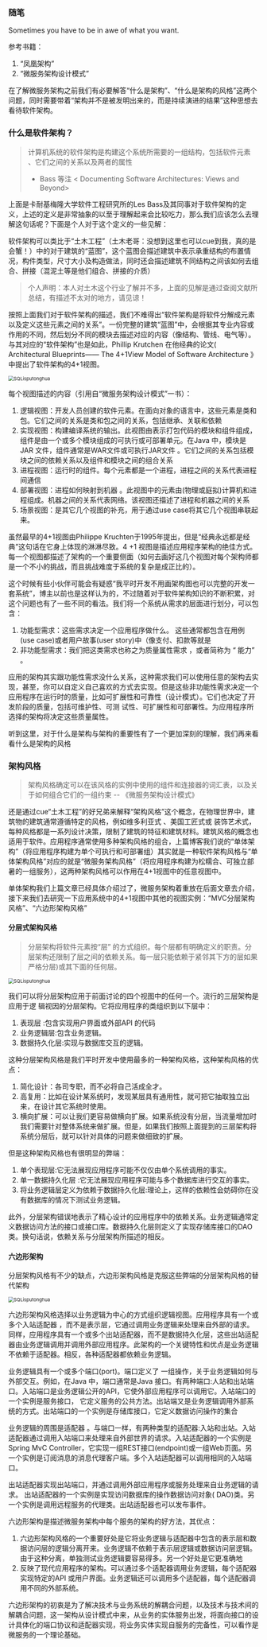 ### 随笔
Sometimes you have to be in awe of what you want.

参考书籍：
1. “凤凰架构”
2. “微服务架构设计模式”

在了解微服务架构之前我们有必要解答“什么是架构”、“什么是架构的风格”这两个问题，同时需要带着“架构并不是被发明出来的，而是持续演进的结果”这种思想去看待软件架构。

### 什么是软件架构？
> 计算机系统的软件架构是构建这个系统所需要的一组结构，包括软件元素 、它们之间的关系以及两者的属性
>  - Bass 等注 < Documenting Software Architectures: Views and Beyond>

上面是卡耐基梅隆大学软件工程研究所的Les Bass及其同事对于软件架构的定义，上述的定义是非常抽象的以至于理解起来会比较吃力，那么我们应该怎么去理解这句话呢？下面是个人对于这个定义的一些见解：

软件架构可以类比于“土木工程”（土木老哥：没想到这里也可以cue到我，真的是会蟹！）中的对于建筑的“蓝图”，这个蓝图会描述建筑中表示承重结构的布置情况，构件类型，尺寸大小及构造做法，同时还会描述建筑不同结构之间该如何去组合、拼接（混泥土等是他们组合、拼接的介质）

> 个人声明：本人对土木这个行业了解并不多，上面的见解是通过查阅文献所总结，有描述不太对的地方，请见谅！


按照上面我们对于软件架构的描述，我们不难得出“软件架构是将软件分解成元素以及定义这些元素之间的关系”。一份完整的建筑“蓝图”中，会根据其专业内容或作用的不同，然后划分不同的模块去描述对应的内容（像结构、管线、电气等）。与其对应的“软件架构”也是如此，Phillip Krutchen 在他经典的论文( Architectural Blueprints—— The 4+1View Model of Software Architecture 》中提出了软件架构的4+1视图。

<img src="../images/chapter4/img.png" alt="SQLisputonghua" style="zoom:67%;" />

每个视图描述的内容（引用自“微服务架构设计模式”一书）：

 1. 逻辑视图：开发人员创建的软件元素。在面向对象的语言中，这些元素是类和包。它们之间的关系是类和包之间的关系，包括继承、关联和依赖
 2. 实现视图：构建编译系统的输出。此视图由表示打包代码的模块和组件组成，组件是由一个或多个模块组成的可执行或可部署单元。在Java 中，模块是JAR 文件，组件通常是WAR文件或可执行JAR文件 。它们之间的关系包括模块之间的依赖关系以及组件和模块之间的组合关系
 3.  进程视图：运行时的组件。每个元素都是一个进程，进程之间的关系代表进程间通信
 4.  部署视图：进程如何映射到机器 。此视图中的元素由(物理或庭拟)计算机和进程组成。机器之间的关系代表网络。该视图还描述了进程和机器之间的关系
 5. 场景视图：是其它几个视图的补充，用于通过use case将其它几个视图串联起来。

虽然最早的4+1视图由Philippe Kruchten于1995年提出，但是“经典永远都是经典”这句话在它身上体现的淋淋尽致。4 +1 视图是描述应用程序架构的绝佳方式。每一个视图都描述了架构的一个重要侧面（如何去画好这几个视图对每个架构师都是一个不小的挑战，而且挑战难度于系统的复杂是成正比的）。 

这个时候有些小伙伴可能会有疑惑“我平时开发不用画架构图也可以完整的开发一套系统”，博主以前也是这样认为的，不过随着对于软件架构知识的不断积累，对这个问题也有了一些不同的看法。我们将一个系统从需求的层面进行划分，可以包含：

 1. 功能型需求：这些需求决定一个应用程序做什么。 这些通常都包含在用例(use case)或者用户故事(user story)中（像支付、扣款等就是
 2. 非功能型需求：我们把这类需求也称之为质量属性需求 ，或者简称为 “ 能力” 。 

应用的架构其实跟功能性需求没什么关系，这种需求我们可以使用任意的架构去实现，甚至，你可以自定义自己喜欢的方式去实现。但是这些非功能性需求决定一个应用程序在运行时的质量，比如可扩展性和可靠性（设计模式）。它们也决定了开发阶段的质量，包括可维护性、可测 试性、可扩展性和可部署性。为应用程序所选择的架构将决定这些质量属性。

听到这里，对于什么是架构与架构的重要性有了一个更加深刻的理解，我们再来看看什么是架构的风格

### 架构风格

> 架构风格确定可以在该风格的实例中使用的组件和连接器的词汇表，以及关于如何组合它们的一组约束 -- 《微服务架构设计模式》

还是通过cue“土木工程”的好兄弟来解释“架构风格”这个概念，在物理世界中，建筑物的建筑通常遵循特定的风格，例如维多利亚式 、美国工匠式或 装饰艺术式，每种风格都是一系列设计决策，限制了建筑的特征和建筑材料。建筑风格的概念也适用于软件。应用程序通常使用多种架构风格的组合，上篇博客我们说的“单体架构”（将应用程序构建为单个可执行和可部署组）其实就是一种软件架构风格与“单体架构风格”对应的就是“微服务架构风格”（将应用程序构建为松糯合、可独立部暑的一组服务），这两种架构风格可以作用在4+1视图中的任意视图中。

单体架构我们上篇文章已经具体介绍过了，微服务架构着重放在后面文章去介绍，接下来我们去研究一下应用系统中的4+1视图中其他的视图实例：“MVC分层架构风格”、“六边形架构风格”

#### 分层式架构风格

> 分层架构将软件元素按“层” 的方式组织。每个层都有明确定义的职责。分层架构还限制了层之间的依赖关系。每一层只能依赖于紧邻其下方的层如果严格分层)或其下面的任何层。

<img src="../images/chapter4/img_1.png" alt="SQLisputonghua" style="zoom:67%;" />

我们可以将分层架构应用于前面讨论的四个视图中的任何一个。流行的三层架构是应用于逻 辑视因的分层架构。它将应用程序的类组织到以下层中：

 1. 表现层 :包含实现用户界面或外部API 的代码
 2. 业务逻辑层:包含业务逻辑。
 3. 数据持久化层:实现与数据库交互的逻辑。

这种分层架构风格是我们平时开发中使用最多的一种架构风格，这种架构风格的优点：

 1. 简化设计：各司专职，而不必将自己活成全才。
 2. 高复用：比如在设计某系统时，发现某层具有通用性，就可把它抽取独立出来，在设计其它系统时使用。
 3. 横向扩展：可以让我们更容易做横向扩展。如果系统没有分层，当流量增加时我们需要针对整体系统来做扩展。但是，如果我们按照上面提到的三层架构将系统分层后，就可以针对具体的问题来做细致的扩展。



但是这种架构风格也有很明显的弊端：

 1. 单个表现层:它无法展现应用程序可能不仅仅由单个系统调用的事实。
 2. 单一数据持久化层 :它无法展现应用程序可能与多个数据库进行交互的事实。
 3. 将业务逻辑层定义为依赖于数据持久化层:理论上，这样的依赖性会妨碍你在没有数据库的情况下测试业务逻辑。

此外，分层架构错误地表示了精心设计的应用程序中的依赖关系。业务逻辑通常定义数据访问方法的接口或接口库。数据持久化层则定义了实现存储库接口的DAO 类。换句话说，依赖关系与分层架构所描述的相反。

#### 六边形架构

分层架构风格有不少的缺点，六边形架构风格是克服这些弊端的分层架构风格的替代架构

<img src="../images/chapter4/img_2.png" alt="SQLisputonghua" style="zoom:67%;" />


六边形架构风格选择以业务逻辑为中心的方式组织逻辑视图。应用程序具有一个或多个入站适配器 ，而不是表示层，它通过调用业务逻辑来处理来自外部的请求。同样，应用程序具有一个或多个出站适配器，而不是数据持久化层，这些出站适配器由业务逻辑调用并调用外部应用程序。此架构的一个关键特性和优点是业务逻辑不依赖于适配器。相反，各种适配器都依赖业务逻辑。

业务逻辑具有一个或多个端口(port)。端口定义了 一组操作，关于业务逻辑如何与外部交互。例如，在Java 中，端口通常是Java 接口。有两种端口:人站和出站端口。入站端口是业务逻辑公开的API，它使外部应用程序可以调用它。入站端口的一个实例是服务接口， 它定义服务的公共方法。出站端又是业务逻辑调用外部系统的方式。出站端口的一个实例是存储库接口，它定义数据访问操作的集合

业务逻辑的周围是适配器 。与端口一样，有两种类型的适配器:入站和出站。入站适配器通过调用入站端口来处理来自外部世界的请求。入站适配器的一个实例是Spring MvC Controller，它实现一组REST接口(endpoint)或一组Web页面。另一个实例是订阅消息的消息代理客户端。多个入站适配器可以调用相同的入站端口。

出站适配器实现出站端口，并通过调用外部应用程序或服务处理来自业务逻辑的请求。 出站适配器的一个实例是实现访问数据库的操作数据访问对象( DAO)类。另一个实例是调用远程服务的代理类。出站适配器也可以发布事件。

六边形架构是描述微服务架构中每个服务的架构的好方法，其优点：

 1. 六边形架构风格的一个重要好处是它将业务逻辑与适配器中包含的表示层和数据访问层的逻辑分离开来。业务逻辑不依赖于表示层逻辑或数据访问层逻辑。由于这种分离，单独测试业务逻辑要容易得多。另一个好处是它更准确地
 2. 反映了现代应用程序的架构。可以通过多个适配器调用业务逻辑，每个适配器实现特定的API 或用户界面。业务逻辑还可以调用多个适配器，每个适配器调用不同的外部系统。

六边形架构的初衷是为了解决技术与业务系统的解耦合问题，以及技术与技术间的解耦合问题，这一架构从设计模式中来，从业务的实体服务出发，将面向接口的设计具体化的端口协议和适配器实现，将业务实体实现自服务的完备性，可以看作是微服务的一个理论基础。